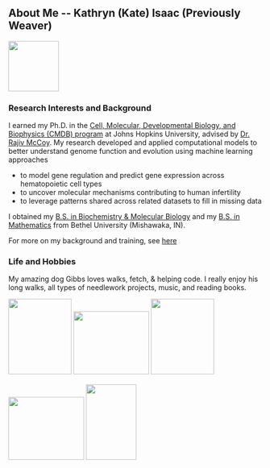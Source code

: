 ## About Me -- Kathryn (Kate) Isaac (Previously Weaver)

<img src="/images/kw.jpeg" height="100" width="100">

### Research Interests and Background

I earned my Ph.D. in the [Cell, Molecular, Developmental Biology, and Biophysics (CMDB) program](https://cmdb.jhu.edu/) at Johns Hopkins University, advised by [Dr. Rajiv McCoy](https://mccoy-lab.org/). My research developed and applied computational models to better understand genome function and evolution using machine learning approaches
* to model gene regulation and predict gene expression across hematopoietic cell types
* to uncover molecular mechanisms contributing to human infertility
* to leverage patterns shared across related datasets to fill in missing data

I obtained my [B.S. in Biochemistry & Molecular Biology](https://www.betheluniversity.edu/academics/degrees/biology-chemistry) and my [B.S. in Mathematics](https://www.betheluniversity.edu/academics/degrees/math-engineering-sciences) from Bethel University (Mishawaka, IN).

For more on my background and training, see [here](/about/index.html)


### Life and Hobbies

My amazing dog Gibbs loves walks, fetch, & helping code. I really enjoy his long walks, all types of needlework projects, music, and reading books.

<img src="/images/gibbs_fetch.jpg" width="125" height="150">
<img src="/images/gibbs_outdoor.jpg" width="150" height="125">
<img src="/images/gibbs_codes.jpg" width="125" height="150"> <br /> <br />
<img src="/images/eagle.JPG" width="150" height="125">
<img src="/images/sampler.jpg" width="100" height="150">

<!--For more Gibbs pictures or pictures of some of my projects, see [here](/secretpage/index.html)-->
